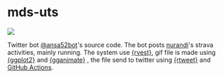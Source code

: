 # mds-uts

[![](https://img.shields.io/badge/Twitter-@ansa52bot-white?style=flat&labelColor=blue&logo=Twitter&logoColor=white)](https://twitter.com/ansa52bot)

Twitter bot [@ansa52bot](https://www.twitter.com/ansa52bot)'s source code. The bot posts [nurandi](https://www.strava.com/athletes/27731166)'s strava activities, mainly running. The system use [{rvest}](https://rvest.tidyverse.org/), gif file is made using [{ggplot2}](https://ggplot2.tidyverse.org/) and [{gganimate}](https://gganimate.com/) , the file send to twitter using [{rtweet}](https://docs.ropensci.org/rtweet/) and [GitHub Actions](https://docs.github.com/en/actions).
